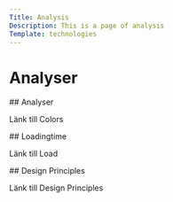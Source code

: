 ```yaml
---
Title: Analysis
Description: This is a page of analysis
Template: technologies
---
```


Analyser
==========================

<div class="kmom-box" markdown="1">
## Analyser

Länk till Colors
<a href="https://www.student.bth.se/~havi21/dbwebb-kurser/design/me/portfolio/analysis/01_colors" aria-label="link"><i class="fas fa-hand-point-right"></i></a>
</div>

<div class="kmom-box" markdown="1">
## Loadingtime

Länk till Load
<a href="https://www.student.bth.se/~havi21/dbwebb-kurser/design/me/portfolio/analysis/02_load" aria-label="link"><i class="fas fa-hand-point-right"></i></a>
</div>

<div class="kmom-box" markdown="1">
## Design Principles

Länk till Design Principles
<a href="https://www.student.bth.se/~havi21/dbwebb-kurser/design/me/portfolio/analysis/03_design_principles" aria-label="link"><i class="fas fa-hand-point-right"></i></a>
</div>
